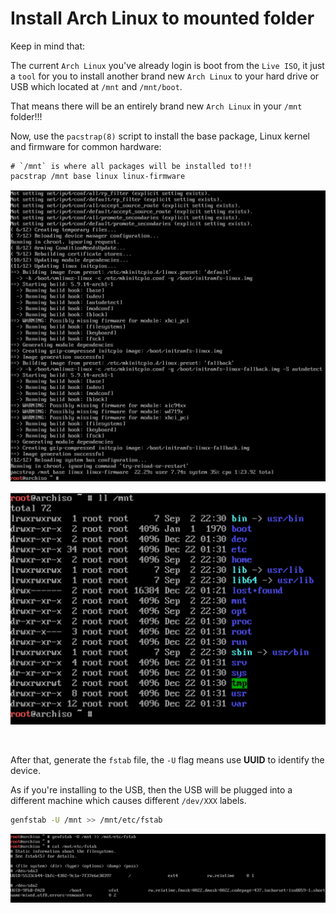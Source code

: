 # Install Arch Linux to mounted folder

Keep in mind that:

The current `Arch Linux` you've already login is boot from the `Live ISO`, 
it just a `tool` for you to install another brand new `Arch Linux` to your hard drive or USB which located at `/mnt` and `/mnt/boot`.

That means there will be an entirely brand new `Arch Linux` in your `/mnt` folder!!!

Now, use the `pacstrap(8)` script to install the base package, Linux kernel and firmware for common hardware:

```
# `/mnt` is where all packages will be installed to!!!
pacstrap /mnt base linux linux-firmware
```

![16.png](./images/virtual-box-installation/16.png)

![17.png](./images/virtual-box-installation/17.png)

</br>

After that, generate the `fstab` file, the `-U` flag means use **UUID** to identify the device. 

As if you're installing to the USB, then the USB will be plugged into a different machine which causes different `/dev/XXX` labels.

```bash
genfstab -U /mnt >> /mnt/etc/fstab
```

![18.png](./images/virtual-box-installation/18.png)
